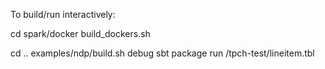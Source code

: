 To build/run interactively:


cd spark/docker
build_dockers.sh

cd ..
examples/ndp/build.sh debug
sbt
package
run /tpch-test/lineitem.tbl
